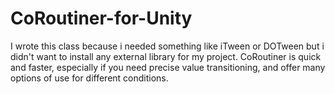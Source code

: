 # CoRoutiner-for-Unity
I wrote this class because i needed something like iTween or DOTween but i didn't want to install any external library for my project. CoRoutiner is quick and faster, especially if you need precise value transitioning, and offer many options of use for different conditions.
